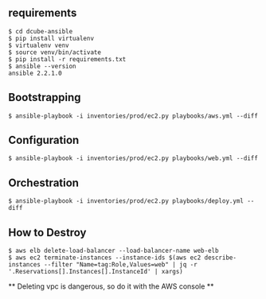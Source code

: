 requirements
---
```
$ cd dcube-ansible
$ pip install virtualenv
$ virtualenv venv
$ source venv/bin/activate
$ pip install -r requirements.txt
$ ansible --version
ansible 2.2.1.0
```

Bootstrapping
---
```
$ ansible-playbook -i inventories/prod/ec2.py playbooks/aws.yml --diff
```

Configuration
---
```
$ ansible-playbook -i inventories/prod/ec2.py playbooks/web.yml --diff
```

Orchestration
---
```
$ ansible-playbook -i inventories/prod/ec2.py playbooks/deploy.yml --diff
```

How to Destroy
---
```
$ aws elb delete-load-balancer --load-balancer-name web-elb
$ aws ec2 terminate-instances --instance-ids $(aws ec2 describe-instances --filter "Name=tag:Role,Values=web" | jq -r '.Reservations[].Instances[].InstanceId' | xargs)
```
** Deleting vpc is dangerous, so do it with the AWS console **
